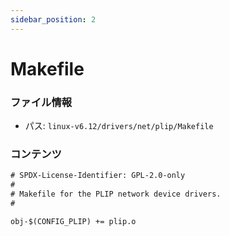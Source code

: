 ```yaml
---
sidebar_position: 2
---
```

# Makefile

### ファイル情報

- パス: `linux-v6.12/drivers/net/plip/Makefile`

### コンテンツ

```txt
# SPDX-License-Identifier: GPL-2.0-only
#
# Makefile for the PLIP network device drivers.
#

obj-$(CONFIG_PLIP) += plip.o

```
